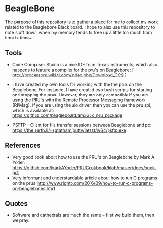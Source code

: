 # BeagleBone
The purpose of this repository is to gather a place for me to collect my work related to the Beaglebone Black board.
I hope to also use this repository to note stuff down, when my memory tends to free up a little too much from time to time...

## Tools
* Code Composer Studio is a nice IDE from Texas Instruments, which also happens to feature a compiler for the pru's on Beaglebone:
[ http://processors.wiki.ti.com/index.php/Download_CCS ]

* I have created my own tools for working with the the prus on the Beaglebone. For instance, I have created two bash scripts for starting and stopping the prus. However, they are only campatible if you are using the PRU's with the Remote Processor Messaging framework (RPMsg). If you are using the uio driver, then you can use the pru api, which is available at:
https://github.com/beagleboard/am335x_pru_package

* PSFTP - Client for file transfer sessions between Beaglebone and pc:
https://the.earth.li/~sgtatham/putty/latest/w64/psftp.exe

## References
* Very good book about how to use the PRU's on Beaglebone by Mark A. Yoder:
https://github.com/MarkAYoder/PRUCookbook/blob/master/docs/book.pdf
* Very informant and understandable article about how to run C programs on the prus:
http://www.righto.com/2016/09/how-to-run-c-programs-on-beaglebones.html

## Quotes
* Software and cathedrals are much the same – first we build them, then we pray.
